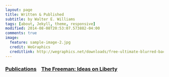 ```yaml
---
layout: page
title: Written & Published
subtitle: by Walter E. Williams
tags: [about, Jekyll, theme, responsive]
modified: 2014-08-08T20:53:07.573882-04:00
comments: true
image:
  feature: sample-image-2.jpg
  credit: WeGraphics
  creditlink: http://wegraphics.net/downloads/free-ultimate-blurred-background-pack/
---
```



### [Publications](/publications/publications)&nbsp;&nbsp;&nbsp;&nbsp;[The Freeman: Ideas on Liberty](/publications/liberty)
